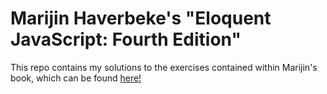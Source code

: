 # Marijin Haverbeke's "Eloquent JavaScript: Fourth Edition"
This repo contains my solutions to the exercises contained within Marijin's book, which can be found [here!](https://eloquentjavascript.net/)
